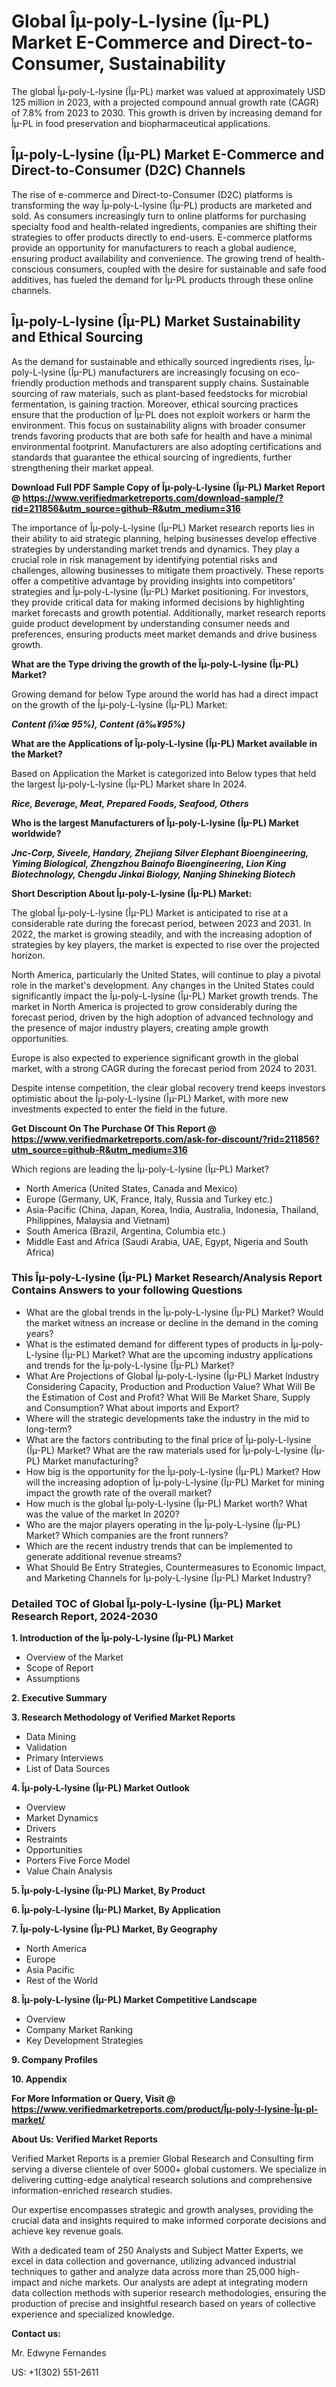 <h1>Global Îµ-poly-L-lysine (Îµ-PL) Market E-Commerce and Direct-to-Consumer, Sustainability</h1><p class=""><p>The global Îµ-poly-L-lysine (Îµ-PL) market was valued at approximately USD 125 million in 2023, with a projected compound annual growth rate (CAGR) of 7.8% from 2023 to 2030. This growth is driven by increasing demand for Îµ-PL in food preservation and biopharmaceutical applications.</p><h2>Îµ-poly-L-lysine (Îµ-PL) Market E-Commerce and Direct-to-Consumer (D2C) Channels</h2><p>The rise of e-commerce and Direct-to-Consumer (D2C) platforms is transforming the way Îµ-poly-L-lysine (Îµ-PL) products are marketed and sold. As consumers increasingly turn to online platforms for purchasing specialty food and health-related ingredients, companies are shifting their strategies to offer products directly to end-users. E-commerce platforms provide an opportunity for manufacturers to reach a global audience, ensuring product availability and convenience. The growing trend of health-conscious consumers, coupled with the desire for sustainable and safe food additives, has fueled the demand for Îµ-PL products through these online channels.</p><h2>Îµ-poly-L-lysine (Îµ-PL) Market Sustainability and Ethical Sourcing</h2><p>As the demand for sustainable and ethically sourced ingredients rises, Îµ-poly-L-lysine (Îµ-PL) manufacturers are increasingly focusing on eco-friendly production methods and transparent supply chains. Sustainable sourcing of raw materials, such as plant-based feedstocks for microbial fermentation, is gaining traction. Moreover, ethical sourcing practices ensure that the production of Îµ-PL does not exploit workers or harm the environment. This focus on sustainability aligns with broader consumer trends favoring products that are both safe for health and have a minimal environmental footprint. Manufacturers are also adopting certifications and standards that guarantee the ethical sourcing of ingredients, further strengthening their market appeal.</p></p><p class=""><strong>Download Full PDF Sample Copy of Îµ-poly-L-lysine (Îµ-PL) Market Report @ <a href="https://www.verifiedmarketreports.com/download-sample/?rid=211856&utm_source=github-R&utm_medium=316" target="_blank">https://www.verifiedmarketreports.com/download-sample/?rid=211856&utm_source=github-R&utm_medium=316</a></strong></p><p>The importance of&nbsp;Îµ-poly-L-lysine (Îµ-PL) Market research reports lies in their ability to aid strategic planning, helping businesses develop effective strategies by understanding market trends and dynamics. They play a crucial role in risk management by identifying potential risks and challenges, allowing businesses to mitigate them proactively. These reports offer a competitive advantage by providing insights into competitors' strategies and Îµ-poly-L-lysine (Îµ-PL) Market positioning. For investors, they provide critical data for making informed decisions by highlighting market forecasts and growth potential. Additionally, market research reports guide product development by understanding consumer needs and preferences, ensuring products meet market demands and drive business growth.</p><p><strong>What are the&nbsp;Type driving the growth of the Îµ-poly-L-lysine (Îµ-PL) Market?</strong></p><p id="" class="">Growing demand for below Type around the world has had a direct impact on the growth of the Îµ-poly-L-lysine (Îµ-PL) Market:</p><p class=""><em><strong>Content (ï¼œ 95%), Content (â‰¥95%)</strong></em></p><p class=""><strong>What are the&nbsp;Applications&nbsp;of Îµ-poly-L-lysine (Îµ-PL) Market available in the Market?</strong></p><p id="" class="">Based on Application the Market is categorized into Below types that held the largest Îµ-poly-L-lysine (Îµ-PL) Market share In 2024.</p><p class=""><em><strong>Rice, Beverage, Meat, Prepared Foods, Seafood, Others</strong></em></p><p class=""><strong>Who is the largest Manufacturers of Îµ-poly-L-lysine (Îµ-PL) Market worldwide?</strong></p><p><em><strong>Jnc-Corp, Siveele, Handary, Zhejiang Silver Elephant Bioengineering, Yiming Biological, Zhengzhou Bainafo Bioengineering, Lion King Biotechnology, Chengdu Jinkai Biology, Nanjing Shineking Biotech</strong></em></p><p id="" class=""><strong>Short Description About Îµ-poly-L-lysine (Îµ-PL) Market:</strong></p><p>The global Îµ-poly-L-lysine (Îµ-PL) Market is anticipated to rise at a considerable rate during the forecast period, between 2023 and 2031. In 2022, the market is growing steadily, and with the increasing adoption of strategies by key players, the market is expected to rise over the projected horizon.</p><p>North America, particularly the United States, will continue to play a pivotal role in the market's development. Any changes in the United States could significantly impact the Îµ-poly-L-lysine (Îµ-PL) Market growth trends. The market in North America is projected to grow considerably during the forecast period, driven by the high adoption of advanced technology and the presence of major industry players, creating ample growth opportunities.</p><p>Europe is also expected to experience significant growth in the global market, with a strong CAGR during the forecast period from 2024 to 2031.</p><p>Despite intense competition, the clear global recovery trend keeps investors optimistic about the Îµ-poly-L-lysine (Îµ-PL) Market, with more new investments expected to enter the field in the future.</p><p id="" class=""><strong>Get Discount On The Purchase Of This Report @ <a href="https://www.verifiedmarketreports.com/ask-for-discount/?rid=211856?utm_source=github-R&utm_medium=316" target="_blank">https://www.verifiedmarketreports.com/ask-for-discount/?rid=211856?utm_source=github-R&utm_medium=316</a></strong></p><p class="">Which regions are leading the Îµ-poly-L-lysine (Îµ-PL) Market?</p><ul><li>North America (United States, Canada and Mexico)</li><li>Europe (Germany, UK, France, Italy, Russia and Turkey etc.)</li><li>Asia-Pacific (China, Japan, Korea, India, Australia, Indonesia, Thailand, Philippines, Malaysia and Vietnam)</li><li>South America (Brazil, Argentina, Columbia etc.)</li><li>Middle East and Africa (Saudi Arabia, UAE, Egypt, Nigeria and South Africa)</li></ul><h3 id="" class="">This Îµ-poly-L-lysine (Îµ-PL) Market Research/Analysis Report Contains Answers to your following Questions</h3><ul><li>What are the global trends in the Îµ-poly-L-lysine (Îµ-PL) Market? Would the market witness an increase or decline in the demand in the coming years?</li><li>What is the estimated demand for different types of products in Îµ-poly-L-lysine (Îµ-PL) Market? What are the upcoming industry applications and trends for the Îµ-poly-L-lysine (Îµ-PL) Market?</li><li>What Are Projections of Global Îµ-poly-L-lysine (Îµ-PL) Market Industry Considering Capacity, Production and Production Value? What Will Be the Estimation of Cost and Profit? What Will Be Market Share, Supply and Consumption? What about imports and Export?</li><li>Where will the strategic developments take the industry in the mid to long-term?</li><li>What are the factors contributing to the final price of Îµ-poly-L-lysine (Îµ-PL) Market? What are the raw materials used for Îµ-poly-L-lysine (Îµ-PL) Market manufacturing?</li><li>How big is the opportunity for the Îµ-poly-L-lysine (Îµ-PL) Market? How will the increasing adoption of Îµ-poly-L-lysine (Îµ-PL) Market for mining impact the growth rate of the overall market?</li><li>How much is the global Îµ-poly-L-lysine (Îµ-PL) Market worth? What was the value of the market In 2020?</li><li>Who are the major players operating in the Îµ-poly-L-lysine (Îµ-PL) Market? Which companies are the front runners?</li><li>Which are the recent industry trends that can be implemented to generate additional revenue streams?</li><li>What Should Be Entry Strategies, Countermeasures to Economic Impact, and Marketing Channels for Îµ-poly-L-lysine (Îµ-PL) Market Industry?</li></ul><h3 id="" class="">Detailed TOC of Global Îµ-poly-L-lysine (Îµ-PL) Market Research Report, 2024-2030</h3><p id="" class=""><strong>1. Introduction of the Îµ-poly-L-lysine (Îµ-PL) Market</strong></p><ul><li>Overview of the Market</li><li>Scope of Report</li><li>Assumptions</li></ul><p id="" class=""><strong>2. Executive Summary</strong></p><p id="" class=""><strong>3. Research Methodology of Verified Market Reports</strong></p><ul><li>Data Mining</li><li>Validation</li><li>Primary Interviews</li><li>List of Data Sources</li></ul><p id="" class=""><strong>4. Îµ-poly-L-lysine (Îµ-PL) Market Outlook</strong></p><ul><li>Overview</li><li>Market Dynamics</li><li>Drivers</li><li>Restraints</li><li>Opportunities</li><li>Porters Five Force Model</li><li>Value Chain Analysis</li></ul><p id="" class=""><strong>5. Îµ-poly-L-lysine (Îµ-PL) Market, By Product</strong></p><p id="" class=""><strong>6. Îµ-poly-L-lysine (Îµ-PL) Market, By Application</strong></p><p id="" class=""><strong>7. Îµ-poly-L-lysine (Îµ-PL) Market, By Geography</strong></p><ul><li>North America</li><li>Europe</li><li>Asia Pacific</li><li>Rest of the World</li></ul><p id="" class=""><strong>8. Îµ-poly-L-lysine (Îµ-PL) Market Competitive Landscape</strong></p><ul><li>Overview</li><li>Company Market Ranking</li><li>Key Development Strategies</li></ul><p id="" class=""><strong>9. Company Profiles</strong></p><p id="" class=""><strong>10. Appendix</strong></p><p id="" class=""><strong>For More Information or Query, Visit @ <a href="https://www.verifiedmarketreports.com/product/Îµ-poly-l-lysine-Îµ-pl-market/" target="_blank">https://www.verifiedmarketreports.com/product/Îµ-poly-l-lysine-Îµ-pl-market/</a></strong></p><p id="" class=""><strong>About Us: Verified Market Reports</strong></p><p id="" class="">Verified Market Reports is a premier Global Research and Consulting firm serving a diverse clientele of over 5000+ global customers. We specialize in delivering cutting-edge analytical research solutions and comprehensive information-enriched research studies.</p><p id="" class="">Our expertise encompasses strategic and growth analyses, providing the crucial data and insights required to make informed corporate decisions and achieve key revenue goals.</p><p id="" class="">With a dedicated team of 250 Analysts and Subject Matter Experts, we excel in data collection and governance, utilizing advanced industrial techniques to gather and analyze data across more than 25,000 high-impact and niche markets. Our analysts are adept at integrating modern data collection methods with superior research methodologies, ensuring the production of precise and insightful research based on years of collective experience and specialized knowledge.</p><p id="" class=""><strong>Contact us:</strong></p><p id="" class="">Mr. Edwyne Fernandes</p><p id="" class="">US: +1(302) 551-2611</p>